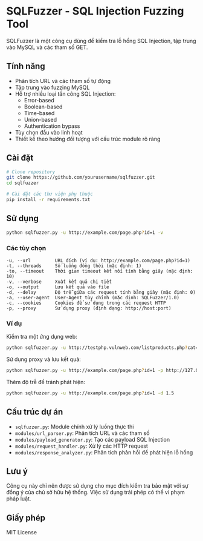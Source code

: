 # SQLFuzzer - SQL Injection Fuzzing Tool

SQLFuzzer là một công cụ dùng để kiểm tra lỗ hổng SQL Injection, tập trung vào MySQL và các tham số GET.

## Tính năng

- Phân tích URL và các tham số tự động
- Tập trung vào fuzzing MySQL
- Hỗ trợ nhiều loại tấn công SQL Injection:
  - Error-based
  - Boolean-based
  - Time-based
  - Union-based
  - Authentication bypass
- Tùy chọn đầu vào linh hoạt
- Thiết kế theo hướng đối tượng với cấu trúc module rõ ràng

## Cài đặt

```bash
# Clone repository
git clone https://github.com/yourusername/sqlfuzzer.git
cd sqlfuzzer

# Cài đặt các thư viện phụ thuộc
pip install -r requirements.txt
```

## Sử dụng

```bash
python sqlfuzzer.py -u http://example.com/page.php?id=1 -v
```

### Các tùy chọn

```
-u, --url         URL đích (ví dụ: http://example.com/page.php?id=1)
-t, --threads     Số luồng đồng thời (mặc định: 1)
-to, --timeout    Thời gian timeout kết nối tính bằng giây (mặc định: 10)
-v, --verbose     Xuất kết quả chi tiết
-o, --output      Lưu kết quả vào file
-d, --delay       Độ trễ giữa các request tính bằng giây (mặc định: 0)
-a, --user-agent  User-Agent tùy chỉnh (mặc định: SQLFuzzer/1.0)
-c, --cookies     Cookies để sử dụng trong các request HTTP
-p, --proxy       Sử dụng proxy (định dạng: http://host:port)
```

### Ví dụ

Kiểm tra một ứng dụng web:

```bash
python sqlfuzzer.py -u http://testphp.vulnweb.com/listproducts.php?cat=1 -v
```

Sử dụng proxy và lưu kết quả:

```bash
python sqlfuzzer.py -u http://example.com/page.php?id=1 -p http://127.0.0.1:8080 -o results.txt
```

Thêm độ trễ để tránh phát hiện:

```bash
python sqlfuzzer.py -u http://example.com/page.php?id=1 -d 1.5
```

## Cấu trúc dự án

- `sqlfuzzer.py`: Module chính xử lý luồng thực thi
- `modules/url_parser.py`: Phân tích URL và các tham số
- `modules/payload_generator.py`: Tạo các payload SQL Injection
- `modules/request_handler.py`: Xử lý các HTTP request
- `modules/response_analyzer.py`: Phân tích phản hồi để phát hiện lỗ hổng

## Lưu ý

Công cụ này chỉ nên được sử dụng cho mục đích kiểm tra bảo mật với sự đồng ý của chủ sở hữu hệ thống. Việc sử dụng trái phép có thể vi phạm pháp luật.

## Giấy phép

MIT License

